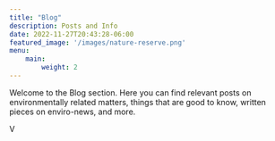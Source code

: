 ```yaml
---
title: "Blog"
description: Posts and Info
date: 2022-11-27T20:43:28-06:00
featured_image: '/images/nature-reserve.png'
menu:
    main:
        weight: 2
---
```

Welcome to the Blog section. Here you can find relevant posts on environmentally related matters, things that are good to know, written pieces on enviro-news, and more.

V
